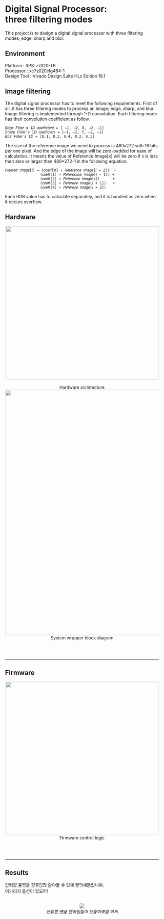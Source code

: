 
# Digital Signal Processor: </br> three filtering modes

This project is to design a digital signal processor with three filtering modes; edge, sharp and blur.</br>

## Environment
Platform : RPS-z7020-TK </br>
Processor : xc7z020clg484-1 </br>
Design Tool : Vivado Design Suite HLx Edition 19.1 </br> 

## Image filtering
 The digital signal processor has to meet the following requirements. First of all, it has three filtering modes to process an image; edge, sharp, and blur. Image filtering is implemented through 1-D convolution. Each filtering mode has their convolution coefficient as follow.</br>
```
𝐸𝑑𝑔𝑒 𝐹𝑖𝑙𝑡𝑒𝑟′𝑠 1𝐷 𝑐𝑜𝑒𝑓𝑓𝑖𝑐𝑖𝑒𝑛𝑡 = [ −1, −2, 6, −2, −1]  
𝑆h𝑎𝑟𝑝 𝐹𝑖𝑙𝑡𝑒𝑟′𝑠 1𝐷 𝑐𝑜𝑒𝑓𝑓𝑖𝑐𝑖𝑒𝑛𝑡 = [−1, −2, 7, −2, −1] 
𝐵𝑙𝑢𝑟 𝐹𝑖𝑙𝑡𝑒𝑟′𝑠 1𝐷 = [0.1, 0.2, 0.4, 0.2, 0.1] 
```
 The size of the reference image we need to process is 480x272 with 16 bits per one pixel. And the edge of the image will be zero-padded for ease of calculation. It means the value of Reference Image[x] will be zero if x is less than zero or larger than 480*272-1 in the following equation.</br>
 ```
𝐹𝑖𝑙𝑡𝑒𝑟𝑒𝑑 𝐼𝑚𝑎𝑔𝑒[𝑖] = (𝑐𝑜𝑒𝑓𝑓[0] ∗ 𝑅𝑒𝑓𝑒𝑟𝑒𝑛𝑐𝑒 𝐼𝑚𝑎𝑔𝑒[𝑖 − 2])  + 
                 (𝑐𝑜𝑒𝑓𝑓[1] ∗ 𝑅𝑒𝑓𝑒𝑟𝑒𝑐𝑛𝑐𝑒 𝐼𝑚𝑎𝑔𝑒[𝑖 − 1]) +
                 (𝑐𝑜𝑒𝑓𝑓[2] ∗ 𝑅𝑒𝑓𝑒𝑟𝑒𝑛𝑐𝑒 𝐼𝑚𝑎𝑔𝑒[𝑖])      +
                 (𝑐𝑜𝑒𝑓𝑓[3] ∗ 𝑅𝑒𝑓𝑒𝑟𝑒𝑐𝑒 𝐼𝑚𝑎𝑔𝑒[𝑖 + 1])   +
                 (𝑐𝑜𝑒𝑓𝑓[4] ∗ 𝑅𝑒𝑓𝑒𝑟𝑒𝑐𝑒 𝐼𝑚𝑎𝑔𝑒[𝑖 + 2])
```
 Each RGB value has to calculate separately, and it is handled as zero when it occurs overflow.</br>

## Hardware
<p align="center">
<img src = "https://github.com/mayshin10/DSP-FPGA/blob/main/img_src/hardware%20architecture.png" width = "500px" ></br></br>
Hardware architecture</br>
<img src = "https://github.com/mayshin10/DSP-FPGA/blob/main/img_src/system%20wrapper.png" width = "800px" ></br>
System wrapper block diagram</br></br>

</p></br>

---

## Firmware
<p align="center">
<img src = "https://github.com/mayshin10/DSP-FPGA/blob/main/img_src/firmware%20control.png" width = "500px" ></br>
Firmware control logic</br></br>
</p></br>

---

## Results
잆럮햕 뮩쨩읉 햕뀪읹먅 얉야뾽 쓔 있꼐 뼍얶햬뜲릾니땨.</br>
여가러지 옵션이 있요어! </br></br>
<p align="center">
<img src = "https://user-images.githubusercontent.com/45932570/116428680-1b2ac480-a880-11eb-86e3-5af8c7914589.jpg"></br>
<i>윴튜쁪 떘끑 왠뀪읹뜳이 묫얉야뾰껥 햐끼</i>
</p></br>
